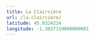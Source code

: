 ```yaml
---
title: La Claircière
url: /la-clairciere/
latitude: 45.9324224
longitude: -1.3037119000000001
---
```

